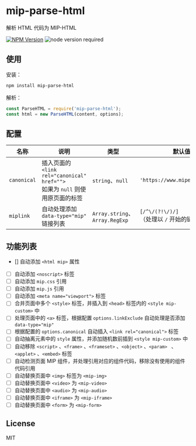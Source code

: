 # mip-parse-html
解析 HTML 代码为 MIP-HTML

[![NPM Version](https://img.shields.io/npm/v/mip-parse-html.svg)](https://www.npmjs.com/package/mip-parse-html)
![node version required](https://img.shields.io/badge/node-%3E=4.0.0-green.svg)

## 使用

安装：
```bash
npm install mip-parse-html
```

解析：
```js
const ParseHTML = require('mip-parse-html');
const html = new ParseHTML(content, options);
```

## 配置

名称 | 说明 | 类型 | 默认值
--- | --- | --- | ---
`canonical` | 插入页面的 `<link rel="canonical" href="">`<br>如果为 `null` 则使用原页面的标签 | `string`、`null` | `'https://www.mipengine.org/'`
`miplink` | 自动处理添加 `data-type="mip"` 链接列表 | `Array.string`、`Array.RegExp` | `[/^\/(?!\/)/]`<br>（处理以 `/` 开始的链接）

## 功能列表

- [] 自动添加 `<html mip>` 属性
- [ ] 自动添加 `<noscript>` 标签
- [ ] 自动添加 `mip.css` 引用
- [ ] 自动添加 `mip.js` 引用
- [ ] 自动添加 `<meta name="viewport">` 标签
- [ ] 合并页面中多个 `<style>` 标签，并插入到 `<head>` 标签内的 `<style mip-custom>` 中
- [ ] 处理页面中的 `<a>` 标签，根据配置 `options.linkExclude` 自动处理是否添加 `data-type="mip"`
- [ ] 根据配置的 `options.canonical` 自动插入 `<link rel="canonical">` 标签
- [ ] 自动抽离元素中的 `style` 属性，并添加随机数前插到 `<style mip-custom>` 中
- [ ] 自动移除 `<script>` 、`<frame>` 、`<frameset>` 、`<object>` 、`<param> ` 、`<applet>` 、`<embed>` 标签
- [ ] 自动检测页面 MIP 组件，并处理引用对应的组件代码，移除没有使用的组件代码引用
- [ ] 自动替换页面中 `<img>` 标签为 `<mip-img>`
- [ ] 自动替换页面中 `<video>` 为 `<mip-video>`
- [ ] 自动替换页面中 `<audio>` 为 `<mip-audio>`
- [ ] 自动替换页面中 `<iframe>` 为 `<mip-iframe>`
- [ ] 自动替换页面中 `<form>` 为 `<mip-form>`

## License
MIT
